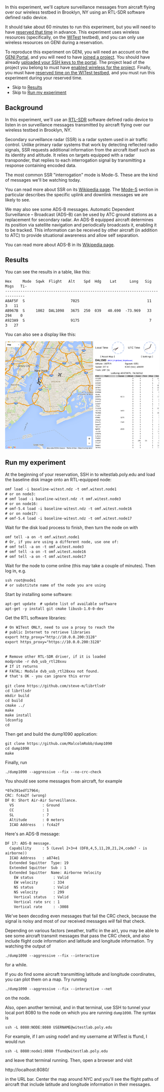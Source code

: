 In this experiment, we'll capture surveillance messages from aircraft flying over our wireless testbed in Brooklyn, NY using an RTL-SDR software defined radio device. 

It should take about 60 minutes to run this experiment, but you will need to have [reserved that time](http://witestlab.poly.edu/respond/sites/witest/tutorial/make-a-reservation) in advance. This experiment uses wireless resources (specifically, on the [WITest](http://witestlab.poly.edu/) testbed), and you can only use wireless resources on GENI during a reservation.

To reproduce this experiment on GENI, you will need an account on the [GENI Portal](http://groups.geni.net/geni/wiki/SignMeUp), and you will need to have [joined a project](http://groups.geni.net/geni/wiki/JoinAProject). You should have already [uploaded your SSH keys to the portal](http://groups.geni.net/geni/wiki/HowTo/LoginToNodes). The project lead of the project you belong to must have [enabled wireless for the project](https://portal.geni.net/secure/wimax-enable.php). Finally, you must have [reserved time on the WITest testbed](http://witestlab.poly.edu/respond/sites/witest/tutorial/make-a-reservation), and you must run this experiment during your reserved time.

* Skip to [Results](#results)
* Skip to [Run my experiment](#runmyexperiment)

## Background

In this experiment, we'll use an [RTL-SDR](http://www.rtl-sdr.com/about-rtl-sdr/) software defined radio device to listen in on surveillance messages transmitted by aircraft flying over our wireless testbed in Brooklyn, NY.

 
Secondary surveillance radar (SSR) is a radar system used in air traffic control. Unlike primary radar systems that work by detecting reflected radio signals, SSR requests additional information from the aircraft itself such as its identity and altitude. It relies on targets equipped with a radar transponder, that replies to each interrogation signal by transmitting a response containing encoded data.

The most common SSR "interrogation" mode is Mode-S. These are the kind of messages we'll be watching today.


You can read more about SSR on its [Wikipedia page](https://en.wikipedia.org/wiki/Secondary_surveillance_radar).  The [Mode-S](https://en.wikipedia.org/wiki/Secondary_surveillance_radar#Mode_S) section in particular describes the specific uplink and downlink messages we are likely to see.


We may also see some ADS-B messages. Automatic Dependent Surveillance – Broadcast (ADS–B) can be used by ATC ground stations as a replacement for secondary radar. An ADS-B equipped aircraft determines its position via satellite navigation and periodically broadcasts it, enabling it to be tracked. This information can be received by other aircraft (in addition to ATC) to provide situational awareness and allow self separation.

You can read more about ADS-B in its [Wikipedia page](https://en.wikipedia.org/wiki/Automatic_dependent_surveillance_%E2%80%93_broadcast).

## Results

You can see the results in a table, like this:

```
Hex     Mode  Sqwk  Flight   Alt    Spd  Hdg    Lat      Long   Sig  Msgs   Ti-
-------------------------------------------------------------------------------
A8AF5F  S                     7025                               11     3   11
AB967B  S     1002  DAL1098   3675  250  039   40.690  -73.969   33   294    0
A923A9  S                     9175                                7     3   27

```

You can also see a display like this:

![](/blog/content/images/2016/02/dump1090.png)


## Run my experiment

At the beginning of your reservation, SSH in to witestlab.poly.edu and load the baseline disk image onto an RTL-equipped node:

```
omf load -i baseline-witest.ndz -t omf.witest.node1
# or on node3:
# omf load -i baseline-witest.ndz -t omf.witest.node3
# or on node16:
# omf-5.4 load -i baseline-witest.ndz -t omf.witest.node16
# or on node17:
# omf-5.4 load -i baseline-witest.ndz -t omf.witest.node17
```

Wait for the disk load process to finish, then turn the node on with

```
omf tell -a on -t omf.witest.node1
# Or, if you are using a different node, use one of:
# omf tell -a on -t omf.witest.node3
# omf tell -a on -t omf.witest.node16
# omf tell -a on -t omf.witest.node17
```

Wait for the node to come online (this may take a couple of minutes). Then log in, e.g.

```
ssh root@node1  
# or substitute name of the node you are using
```

Start by installing some software:

```
apt-get update  # update list of available software  
apt-get -y install git cmake libusb-1.0-0-dev
```

Get the RTL software libraries:

```
# On WITest ONLY, need to use a proxy to reach the 
# public Internet to retrieve libraries
export http_proxy="http://10.0.0.200:3128"  
export https_proxy="https://10.0.0.200:3128" 


# Remove other RTL-SDR driver, if it is loaded
modprobe -r dvb_usb_rtl28xxu
# If it returns
# FATAL: Module dvb_usb_rtl28xxu not found.
# that's OK - you can ignore this error

git clone https://github.com/steve-m/librtlsdr  
cd librtlsdr  
mkdir build  
cd build  
cmake ../  
make  
make install  
ldconfig  
cd
```

Then get and build the dump1090 application:

```
git clone https://github.com/MalcolmRobb/dump1090
cd dump1090
make
```

Finally, run

```
./dump1090 --aggressive --fix --no-crc-check
```

You should see some messages from aircraft, for example

```
*07e391edf17964;
CRC: fc4a2f (wrong)
DF 0: Short Air-Air Surveillance.
  VS             : Ground
  CC             : 1
  SL             : 7
  Altitude       : 0 meters
  ICAO Address   : fc4a2f
```

Here's an ADS-B message:

```
DF 17: ADS-B message.
  Capability     : 5 (Level 2+3+4 (DF0,4,5,11,20,21,24,code7 - is airborne))
  ICAO Address   : a874e1
  Extended Squitter  Type: 19
  Extended Squitter  Sub : 1
  Extended Squitter  Name: Airborne Velocity
    EW status         : Valid
    EW velocity       : 334
    NS status         : Valid
    NS velocity       : 299
    Vertical status   : Valid
    Vertical rate src : 1
    Vertical rate     : -3008
```

We've been decoding even messages that fail the CRC check, because the signal is noisy and most of our received messages *will* fail that check. 

Depending on various factors (weather, traffic in the air), you may be able to see some aircraft transmit messages that pass the CRC check, and also include flight code information and latitude and longitude information. Try watching the output of

```
./dump1090 --aggressive --fix --interactive
```

for a while.

If you do find some aircraft transmitting latitude and longitude coordinates, you can plot them on a map. Try running

```
./dump1090 --aggressive --fix --interactive --net
```

on the node. 

Also, open another terminal, and in that terminal, use SSH to tunnel your local port 8080 to the node on which you are running `dump1090`. The syntax is


```
ssh -L 8080:NODE:8080 USERNAME@witestlab.poly.edu
```

For example, if I am using node1 and my username at WITest is ffund, I would run

```
ssh -L 8080:node1:8080 ffund@witestlab.poly.edu
```

and leave that terminal running. Then, open a browser and visit

http://localhost:8080/


in the URL bar. Center the map around NYC and you'll see the flight paths of aircraft that include latitude and longitude information in their messages.